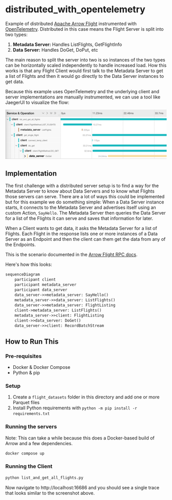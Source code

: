# distributed_with_opentelemetry

Example of distributed [Apache Arrow Flight](https://arrow.apache.org/docs/format/Flight.html) instrumented with [OpenTelemetry](https://opentelemetry.io/).
Distributed in this case means the Flight Server is split into two types:

1. **Metadata Server:** Handles ListFlights, GetFlightInfo
2. **Data Server:** Handles DoGet, DoPut, etc

The main reason to split the server into two is so instances of the two types can be horizontally scaled independently to handle increased load.
How this works is that any Flight Client would first talk to the Metadata Server to get a list of Flights and then it would go directly to the Data Server instances to get data.

Because this example uses OpenTelemetry and the underlying client and server implementations are manually instrumented, we can use a tool like JaegerUI to visualize the flow:

![Screenshot of JaegerUI showing a complicated OpenTelemetry trace between there services: client, metadata server, and data server.](./docs/jaeger_screenshot.png)

## Implementation

The first challenge with a distributed server setup is to find a way for the Metadata Server to know about Data Servers and to know what Flights those servers can serve.
There are a lot of ways this could be implemented but for this example we do something simple: When a Data Server instance starts, it connects to the Metadata Server and advertises itself using an custom Action, `SayHello`. The Metadata Server then queries the Data Server for a list of the Flights it can serve and saves that information for later.

When a Client wants to get data, it asks the Metadata Server for a list of Flights. Each Flight in the response lists one or more instances of a Data Server as an Endpoint and then the client can them get the data from any of the Endpoints.

This is the scenario documented in the [Arrow Flight RPC docs](https://arrow.apache.org/docs/format/Flight.html#downloading-data).

Here's how this looks:

```mermaid
sequenceDiagram
    participant client
    participant metadata_server
    participant data_server
    data_server->>metadata_server: SayHello()
    metadata_server->>data_server: ListFlights()
    data_server->>metadata_server: FlightListing
    client->metadata_server: ListFlights()
    metadata_server->>client: FlightListing
    client->>data_server: DoGet()
    data_server->>client: RecordBatchStream
```

## How to Run This

### Pre-requisites

- Docker & Docker Compose
- Python & pip

### Setup

1. Create a `flight_datasets` folder in this directory and add one or more Parquet files
2. Install Python requirements with `python -m pip install -r requirements.txt`

### Running the servers

Note: This can take a while because this does a Docker-based build of Arrow and a few dependencies.

```sh
docker compose up
```

### Running the Client

```sh
python list_and_get_all_flights.py
```

Now navigate to http://localhost:16686 and you should see a single trace that looks similar to the screenshot above.
